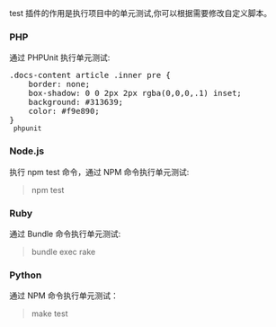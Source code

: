 test 插件的作用是执行项目中的单元测试,你可以根据需要修改自定义脚本。

### PHP

通过 PHPUnit 执行单元测试:

<pre>
.docs-content article .inner pre {
    border: none;
    box-shadow: 0 0 2px 2px rgba(0,0,0,.1) inset;
    background: #313639;
    color: #f9e890;
}
<code> phpunit </code>
</pre>


### Node.js

执行 npm test 命令，通过 NPM 命令执行单元测试:

> npm test

### Ruby

通过 Bundle 命令执行单元测试:

> bundle exec rake 

### Python

通过 NPM 命令执行单元测试：

> make test 
